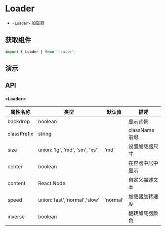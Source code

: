 # Loader [<i class="icon icon-edit2" ></i>](https://github.com/rsuite/rsuite.github.io/blob/master/src/components/loader/index.md)


- `<Loader>` 加载器



## 获取组件


```js
import { Loader } from 'rsuite';
```


## 演示

<!--{demo}-->

## API

### `<Loader>`


| 属性名称        | 类型                            | 默认值      | 描述           |
|-------------|-------------------------------|----------|--------------|
| backdrop    | boolean                       |          | 显示背景         |
| classPrefix | string                        |          | className 前缀 |
| size        | union: 'lg', 'md', 'sm', 'xs' | 'md'     | 设置加载器尺寸      |
| center      | boolean                       |          | 在容器中居中显示     |
| content     | React.Node                    |          | 自定义描述文本      |
| speed       | union:'fast','normal','slow'  | 'normal' | 加载器旋转速度      |
| inverse     | boolean                       |          | 翻转加载器颜色      |